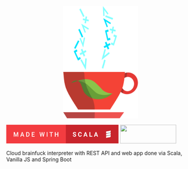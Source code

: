 <p align="center"><a href="url"><img src="https://raw.githubusercontent.com/schvabodka-man/Coffeefuck/master/src/main/resources/static/pics/logo.png" width="200" height="300"></a></p>

<div style="display: inline-block;">
<img src="https://github.com/schvabodka-man/Custom-Badges/blob/master/Languages/png/Scala%204xxxhdpi.png" width="300" height="50">
<img src="http://forthebadge.com/images/badges/uses-js.svg" width="150" height="50">
</div>


Cloud brainfuck interpreter with REST API and web app done via Scala, Vanilla JS and Spring Boot
